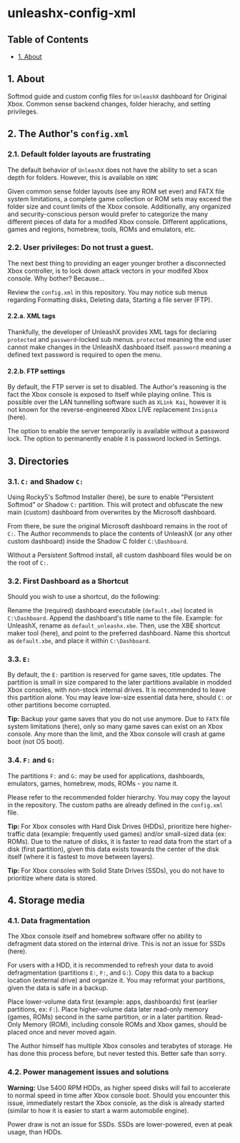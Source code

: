 # unleashx-config-xml
## Table of Contents
- [1. About](#1_About)

## 1. About
Softmod guide and custom config files for `UnleashX` dashboard for Original Xbox.
Common sense backend changes, folder hierachy, and setting privileges.

## 2. The Author's `config.xml`
### 2.1. Default folder layouts are frustrating
The default behavior of `UnleashX` does not have the ability to set a scan depth for folders. However, this is available on `XBMC`


Given common sense folder layouts (see any ROM set ever) and FATX file system limitations, a complete game collection or ROM sets may exceed the folder size and count limits of the Xbox console. Additionally, any organized and security-conscious person would prefer to categorize the many different pieces of data for a modifed Xbox console. Different applications, games and regions, homebrew, tools, ROMs and emulators, etc.

### 2.2. User privileges: Do not trust a guest.
The next best thing to providing an eager younger brother a disconnected Xbox controller, is to lock down attack vectors in your modifed Xbox console. Why bother? Because...

Review the `config.xml` in this repository. You may notice sub menus regarding Formatting disks, Deleting data, Starting a file server (FTP).

#### 2.2.a. XML tags
Thankfully, the developer of UnleashX provides XML tags for declaring `protected` and `password`-locked sub menus. `protected` meaning the end user cannot make changes in the UnleashX dashboard itself. `password` meaning a defined text password is required to open the menu.

#### 2.2.b. FTP settings
By default, the FTP server is set to disabled. The Author's reasoning is the fact the Xbox console is exposed to itself while playing online. This is possible over the LAN tunnelling software such as `XLink Kai`, however it is not known for the reverse-engineered Xbox LIVE replacement `Insignia` (here).

The option to enable the server temporarily is available without a password lock. The option to permanently enable it is password locked in Settings.

## 3. Directories
### 3.1. `C:` and Shadow `C:`
Using Rocky5's Softmod Installer (here), be sure to enable "Persistent Softmod" or Shadow `C:` partition. This will protect and obfuscate the new main (custom) dashboard from overwrites by the Microsoft dashboard.

From there, be sure the original Microsoft dashboard remains in the root of `C:`. The Author recommends to place the contents of UnleashX (or any other custom dashboard) inside the Shadow C folder `C:\Dashboard`.

Without a Persistent Softmod install, all custom dashboard files would be on the root of `C:`.

### 3.2. First Dashboard as a Shortcut
Should you wish to use a shortcut, do the following:

Rename the (required) dashboard executable (`default.xbe`) located in `C:\Dashboard`. Append the dashboard's title name to the file. Example: for UnleashX, rename as `default_unleashx.xbe`. Then, use the XBE shortcut maker tool (here), and point to the preferred dashboard. Name this shortcut as `default.xbe`, and place it within `C:\Dashboard`.

### 3.3. `E:`
By default, the `E:` partition is reserved for game saves, title updates. The partition is small in size compared to the later partitions available in modded Xbox consoles, with non-stock internal drives. It is recommended to leave this partition alone. You may leave low-size essential data here, should `C:` or other partitions become corrupted.

**Tip:** Backup your game saves that you do not use anymore. Due to `FATX` file system limitations (here), only so many game saves can exist on an Xbox console. Any more than the limit, and the Xbox console will crash at game boot (not OS boot).

### 3.4. `F:` and `G:`
The partitions `F:` and `G:` may be used for applications, dashboards, emulators, games, homebrew, mods, ROMs - you name it.

Please refer to the recommended folder hierarchy. You may copy the layout in the repository. The custom paths are already defined in the `config.xml` file.

**Tip:** For Xbox consoles with Hard Disk Drives (HDDs), prioritize here higher-traffic data (example: frequently used games) and/or small-sized data (ex: ROMs). Due to the nature of disks, it is faster to read data from the start of a disk (first partition), given this data exists towards the center of the disk itself (where it is fastest to move between layers).

**Tip:** For Xbox consoles with Solid State Drives (SSDs), you do not have to prioritize where data is stored.

## 4. Storage media
### 4.1. Data fragmentation
The Xbox console itself and homebrew software offer no ability to defragment data stored on the internal drive. This is not an issue for SSDs (here).

For users with a HDD, it is recommended to refresh your data to avoid defragmentation (partitions `E:`, `F:`, and `G:`). Copy this data to a backup location (external drive) and organize it. You may reformat your partitions, given the data is safe in a backup.

Place lower-volume data first (example: apps, dashboards) first (earlier partitions, ex: `F:`). Place higher-volume data later read-only memory (games, ROMs) second in the same partition, or in a later partition. Read-Only Memory (ROM), including console ROMs and Xbox games, should be placed once and never moved again.

The Author himself has multiple Xbox consoles and terabytes of storage. He has done this process before, but never tested this. Better safe than sorry.

### 4.2. Power management issues and solutions
**Warning:** Use 5400 RPM HDDs, as higher speed disks will fail to accelerate to normal speed in time after Xbox console boot. Should you encounter this issue, immediately restart the Xbox console, as the disk is already started (similar to how it is easier to start a warm automobile engine).

Power draw is not an issue for SSDs. SSDs are lower-powered, even at peak usage, than HDDs.
